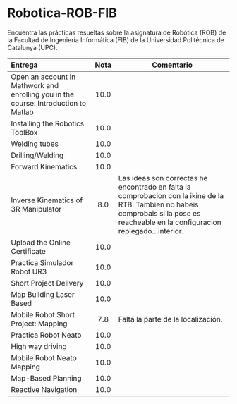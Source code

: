 # Robotica-ROB-FIB
Encuentra las prácticas resueltas sobre la asignatura de Robótica (ROB) de la Facultad de Ingeniería Informática (FIB) de la Universidad Politécnica de Catalunya (UPC).

|           Entrega           |   Nota  |          Comentario        |
| :-------------------------  | :-----: | -------------------------- |
| Open an account in Mathwork and enrolling you in the course: Introduction to Matlab | 10.0  | |
| Installing the Robotics ToolBox | 10.0  | |
| Welding tubes | 10.0 | |
| Drilling/Welding | 10.0 | |
| Forward Kinematics | 10.0 | |
| Inverse Kinematics of 3R Manipulator | 8.0 | Las ideas son correctas he encontrado en falta la comprobacion con la ikine de la RTB. Tambien no habeis comprobais si la pose es reacheable en la configuracion replegado…interior. |
| Upload the Online Certificate| 10.0 | |
| Practica Simulador Robot UR3  | 10.0 | |
| Short Project Delivery  | 10.0 | |
| Map Building Laser Based | 10.0 | |
| Mobile Robot Short Project: Mapping | 7.8 | Falta la parte de la localización. |
| Practica Robot Neato | 10.0 | |
| High way driving |  10.0  | |
| Mobile Robot Neato Mapping | 10.0 | |
| Map-Based Planning  | 10.0 | |
| Reactive Navigation | 10.0 | |
